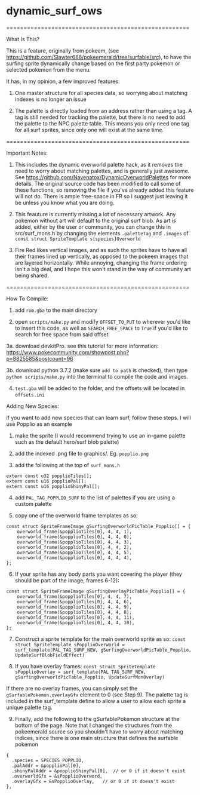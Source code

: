 # dynamic_surf_ows

=====================================================

What Is This?

This is a feature, originally from pokeem, (see https://github.com/Slawter666/pokeemerald/tree/surfable/src), to have the surfing sprite dynamically change based on the first party pokemon or selected pokemon from the menu.

It has, in my opinion, a few improved features:

1. One master structure for all species data, so worrying about matching indexes is no longer an issue

2. The palette is directly loaded from an address rather than using a tag. A tag is still needed for tracking the palette, but there is no need to add the palette to the NPC palette table. This means you only need one tag for all surf sprites, since only one will exist at the same time.

=====================================================

Important Notes:

1. This includes the dynamic overworld palette hack, as it removes the need to worry about matching palettes, and is generally just awesome. See https://github.com/Navenatox/DynamicOverworldPalettes for more details. The original source code has been modified to call some of these functions, so removing the file if you've already added this feature will not do. There is ample free-space in FR so I suggest just leaving it be unless you know what you are doing.

2. This feauture is currently missing a lot of necessary artwork. Any pokemon without art will default to the original surf blob. As art is added, either by the user or community, you can change this in src/surf_mons.h by changing the elements `.paletteTag` and `.images` of `const struct SpriteTemplate s[species]Overworld`

3. Fire Red likes vertical images, and as such the sprites have to have all their frames lined up vertically, as opposed to the pokeem images that are layered horizontally. While annoying, changing the frame ordering isn't a big deal, and I hope this won't stand in the way of community art being shared.

=====================================================

How To Compile:

1. add `rom.gba` to the main directory

2. open `scripts/make.py` and modify `OFFSET_TO_PUT` to wherever you'd like to insert this code, as well as `SEARCH_FREE_SPACE` to `True` if you'd like to search for free space from said offset.

3a. download devkitPro. see this tutorial for more information: https://www.pokecommunity.com/showpost.php?p=8825585&postcount=96

3b. download python 3.7.2 (make sure `add to path` is checked), then type `python scripts/make.py` into the terminal to compile the code and images.

4. `test.gba` will be added to the folder, and the offsets will be located in `offsets.ini`



Adding New Species:

if you want to add new species that can learn surf, follow these steps. I will use Popplio as an example
1. make the sprite (I would recommend trying to use an in-game palette such as the default hero/surf blob palette)

2. add the indexed .png file to graphics/. Eg. `popplio.png`

3. add the following at the top of `surf_mons.h`
```
extern const u32 popplioTiles[];
extern const u16 popplioPal[];
extern const u16 popplioShinyPal[];
```

4. add `PAL_TAG_POPPLIO_SURF` to the list of palettes if you are using a custom palette

5. copy one of the overworld frame templates as so:
```
const struct SpriteFrameImage gSurfingOverworldPicTable_Popplio[] = {
    overworld_frame(&popplioTiles[0], 4, 4, 1),
    overworld_frame(&popplioTiles[0], 4, 4, 0),
    overworld_frame(&popplioTiles[0], 4, 4, 3),
    overworld_frame(&popplioTiles[0], 4, 4, 2),
    overworld_frame(&popplioTiles[0], 4, 4, 5),
    overworld_frame(&popplioTiles[0], 4, 4, 4),
};
```

6. If your sprite has any body parts you want covering the player (they should be part of the image, frames 6-12):
```
const struct SpriteFrameImage gSurfingOverlayPicTable_Popplio[] = {
    overworld_frame(&popplioTiles[0], 4, 4, 7),
    overworld_frame(&popplioTiles[0], 4, 4, 6),
    overworld_frame(&popplioTiles[0], 4, 4, 9),
    overworld_frame(&popplioTiles[0], 4, 4, 8),
    overworld_frame(&popplioTiles[0], 4, 4, 11),
    overworld_frame(&popplioTiles[0], 4, 4, 10),
};
```

7. Construct a sprite template for the main overworld sprite as so:
`const struct SpriteTemplate sPopplioOverworld = surf_template(PAL_TAG_SURF_NEW, gSurfingOverworldPicTable_Popplio, UpdateSurfBlobFieldEffect)`

8. If you have overlay frames:
`const struct SpriteTemplate sPopplioOverlay = surf_template(PAL_TAG_SURF_NEW, gSurfingOverworldPicTable_Popplio, UpdateSurfMonOverlay)`

If there are no overlay frames, you can simply set the `gSurfablePokemon.overlayGfx` element to 0 (see Step 9). The palette tag is included in the surf_template define to allow a user to allow each sprite a unique palette tag.

9. Finally, add the following to the gSurfablePokemon structure at the bottom of the page. Note that I changed the structures from the pokeemerald source so you shouldn't have to worry about matching indices, since there is one main structure that defines the surfable pokemon
```
{
  .species = SPECIES_POPPLIO,
  .palAddr = &popplioPal[0],
  .shinyPalAddr = &popplioShinyPal[0],	// or 0 if it doesn't exist
  .overworldGfx = &sPopplioOverword,
  .overlayGfx = &sPopplioOverlay,	// or 0 if it doesn't exist
},
```

